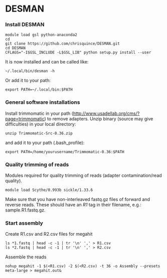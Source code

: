 # DESMAN

### Install DESMAN
```
module load gsl python-anaconda2
cd
git clone https://github.com/chrisquince/DESMAN.git
cd DESMAN
CFLAGS="-I$GSL_INCLUDE -L$GSL_LIB" python setup.py install --user
```
It is now installed and can be called like:
```
~/.local/bin/desman -h
```
Or add it to your path:
```
export PATH=~/.local/bin:$PATH
```

### General software installations
Install trimmomatic in your path (http://www.usadellab.org/cms/?page=trimmomatic) to remove adapters. Unzip binary (source may give difficulties) in your local directory:
```
unzip Trimmomatic-Src-0.36.zip
```
and add it to your path (.bash_profile):
```
export PATH=/home/yourusername/Trimmomatic-0.36:$PATH
```

### Quality trimming of reads
Modules required for quality trimming of reads (adapter contamination/read quality).
```
module load Scythe/0.993b sickle/1.33.6
```
Make sure that you have non-interleaved fastq.gz files of forward and reverse reads. These should have an *R1* tag in their filename, e.g.: sample.R1.fastq.gz.


### Start assembly
Create R1.csv and R2.csv files for megahit
```
ls *1.fastq | head -c -1 | tr '\n' ',' > R1.csv
ls *2.fastq | head -c -1 | tr '\n' ',' > R2.csv
```
Assemble the reads
```
nohup megahit -1 $(<R1.csv) -2 $(<R2.csv) -t 36 -o Assembly --presets meta-large > megahit.out&
```
